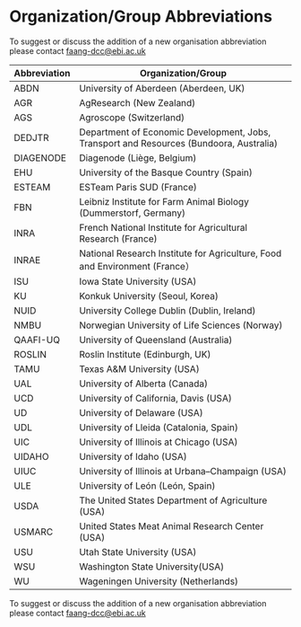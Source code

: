 # Organization/Group Abbreviations

To suggest or discuss the addition of a new organisation abbreviation please 
contact [faang-dcc@ebi.ac.uk](mailto:faang-dcc@ebi.ac.uk)

Abbreviation | Organization/Group
------------ | -------------
ABDN | University of Aberdeen (Aberdeen, UK)
AGR | AgResearch (New Zealand)
AGS	| Agroscope (Switzerland)
DEDJTR	| Department of Economic Development, Jobs, Transport and Resources (Bundoora, Australia)
DIAGENODE | Diagenode (Liège, Belgium)
EHU	| University of the Basque Country (Spain)
ESTEAM	| ESTeam Paris SUD (France)
FBN	| Leibniz Institute for Farm Animal Biology (Dummerstorf, Germany)
INRA | French National Institute for Agricultural Research (France)
INRAE | National Research Institute for Agriculture, Food and Environment (France）
ISU	| Iowa State University (USA)
KU	| Konkuk University (Seoul, Korea)
NUID	| University College Dublin (Dublin, Ireland)
NMBU	| Norwegian University of Life Sciences (Norway)
QAAFI-UQ | University of Queensland (Australia)
ROSLIN	| Roslin Institute (Edinburgh, UK)
TAMU	| Texas A&M University (USA)
UAL | University of Alberta (Canada)
UCD	| University of California, Davis (USA)
UD	| University of Delaware (USA)
UDL	| University of Lleida (Catalonia, Spain)
UIC	| University of Illinois at Chicago (USA)
UIDAHO | University of Idaho (USA)
UIUC	| University of Illinois at Urbana–Champaign (USA)
ULE	| University of León (León, Spain)
USDA	| The United States Department of Agriculture (USA)
USMARC	| United States Meat Animal Research Center (USA)
USU	| Utah State University (USA)
WSU | Washington State University(USA) 
WU | Wageningen University (Netherlands)

To suggest or discuss the addition of a new organisation abbreviation please 
contact [faang-dcc@ebi.ac.uk](mailto:faang-dcc@ebi.ac.uk)
